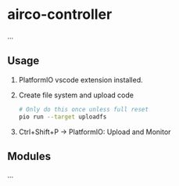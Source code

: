 # airco-controller    

...

## Usage

1. PlatformIO vscode extension installed.
2. Create file system and upload code

    ```bash
    # Only do this once unless full reset
    pio run --target uploadfs
    ```

3. Ctrl+Shift+P -> PlatformIO: Upload and Monitor

## Modules

...